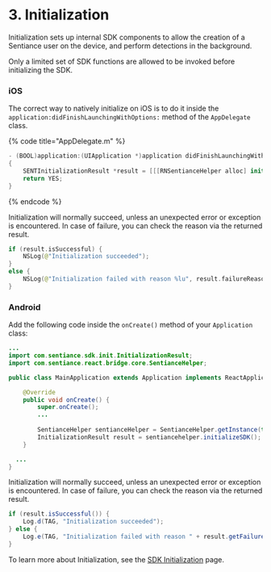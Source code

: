 # 3. Initialization

Initialization sets up internal SDK components to allow the creation of a Sentiance user on the device, and perform detections in the background.&#x20;

Only a limited set of SDK functions are allowed to be invoked before initializing the SDK.

### iOS

The correct way to natively initialize on iOS is to do it inside the `application:didFinishLaunchingWithOptions:` method of the `AppDelegate` class.

{% code title="AppDelegate.m" %}
```swift
- (BOOL)application:(UIApplication *)application didFinishLaunchingWithOptions:(NSDictionary *)launchOptions
{
    SENTInitializationResult *result = [[[RNSentianceHelper alloc] init] initializeSDKWithLaunchOptions:launchOptions];
    return YES;
}
```
{% endcode %}

Initialization will normally succeed, unless an unexpected error or exception is encountered. In case of failure, you can check the reason via the returned result.

```swift
if (result.isSuccessful) {
    NSLog(@"Initialization succeeded");
}
else {
    NSLog(@"Initialization failed with reason %lu", result.failureReason);
}
```

### Android

Add the following code inside the `onCreate()` method of your `Application` class:

```java
...
import com.sentiance.sdk.init.InitializationResult;
import com.sentiance.react.bridge.core.SentianceHelper;

public class MainApplication extends Application implements ReactApplication {

    @Override
    public void onCreate() {
        super.onCreate();
        ...
        
        SentianceHelper sentianceHelper = SentianceHelper.getInstance(this);
        InitializationResult result = sentiancehelper.initializeSDK();
    }

  ...
}
```

Initialization will normally succeed, unless an unexpected error or exception is encountered. In case of failure, you can check the reason via the returned result.

```java
if (result.isSuccessful()) {
    Log.d(TAG, "Initialization succeeded");
} else {
    Log.e(TAG, "Initialization failed with reason " + result.getFailureReason().getName(), result.getThrowable());
}
```

To learn more about Initialization, see the [SDK Initialization](../../appendix/sdk-initialization.md) page.
